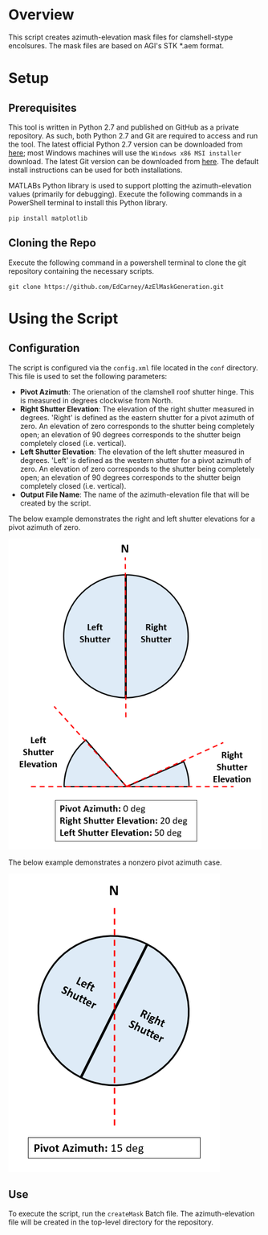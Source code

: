 # Overview
This script creates azimuth-elevation mask files for clamshell-stype encolsures. The mask files are based on AGI's STK *.aem format.

# Setup
## Prerequisites
This tool is written in Python 2.7 and published on GitHub as a private repository. As such, both Python 2.7 and Git are required to access and run the tool. The latest official Python 2.7 version can be downloaded from [here](https://www.python.org/downloads/release/python-2717/ "Python"); most Windows machines will use the `Windows x86 MSI installer` download. The latest Git version can be downloaded from [here](https://git-scm.com/downloads "Git"). The default install instructions can be used for both installations.

MATLABs Python library is used to support plotting the azimuth-elevation values (primarily for debugging). Execute the following commands in a PowerShell terminal to install this Python library.
```
pip install matplotlib
```

## Cloning the Repo
Execute the following command in a powershell terminal to clone the git repository containing the necessary scripts.
```
git clone https://github.com/EdCarney/AzElMaskGeneration.git
```

# Using the Script
## Configuration
The script is configured via the `config.xml` file located in the `conf` directory. This file is used to set the following parameters:
* **Pivot Azimuth**: The orienation of the clamshell roof shutter hinge. This is measured in degrees clockwise from North.
* **Right Shutter Elevation**: The elevation of the right shutter measured in degrees. 'Right' is defined as the eastern shutter for a pivot azimuth of zero. An elevation of zero corresponds to the shutter being completely open; an elevation of 90 degrees corresponds to the shutter beign completely closed (i.e. vertical).
* **Left Shutter Elevation**: The elevation of the left shutter measured in degrees. 'Left' is defined as the western shutter for a pivot azimuth of zero. An elevation of zero corresponds to the shutter being completely open; an elevation of 90 degrees corresponds to the shutter beign completely closed (i.e. vertical).
* **Output File Name**: The name of the azimuth-elevation file that will be created by the script.

The below example demonstrates the right and left shutter elevations for a pivot azimuth of zero. 

![Zero Pivot Angle Example -thumbnail][zero_pivot_angle]

The below example demonstrates a nonzero pivot azimuth case. 

![Non-Zero Pivot Angle Example][nonzero_pivot_angle]

## Use
To execute the script, run the `createMask` Batch file. The azimuth-elevation file will be created in the top-level directory for the repository.


[zero_pivot_angle]: images\zero_pivot_angle.png#thumbnail "Zero Pivot Angle"
[nonzero_pivot_angle]: images\nonzero_pivot_angle.png "Non-Zero Pivot Angle"